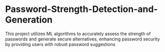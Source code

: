 # Password-Strength-Detection-and-Generation
This project utilizes ML algorithms to accurately assess the strength of passwords and generate secure alternatives, enhancing  password security by providing users with robust password suggestions
